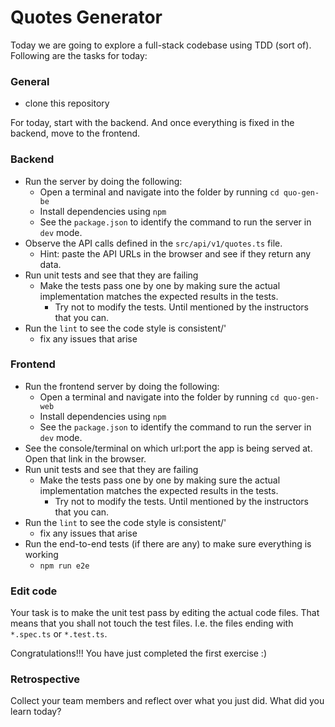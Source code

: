 # Quotes Generator
Today we are going to explore a full-stack codebase using TDD (sort of). Following are the tasks for today:

### General

- clone this repository

For today, start with the backend. And once everything is fixed in the backend, move to the frontend.

### Backend
- Run the server by doing the following:
  - Open a terminal and navigate into the folder by running `cd quo-gen-be`
  - Install dependencies using `npm`
  - See the `package.json` to identify the command to run the server in `dev` mode.
- Observe the API calls defined in the `src/api/v1/quotes.ts` file.
  - Hint: paste the API URLs in the browser and see if they return any data.
- Run unit tests and see that they are failing
  - Make the tests pass one by one by making sure the actual implementation matches the expected results in the tests.
    - Try not to modify the tests. Until mentioned by the instructors that you can.
- Run the `lint` to see the code style is consistent/'
  - fix any issues that arise


### Frontend
- Run the frontend server by doing the following:
  - Open a terminal and navigate into the folder by running `cd quo-gen-web`
  - Install dependencies using `npm`
  - See the `package.json` to identify the command to run the server in `dev` mode.
- See the console/terminal on which url:port the app is being served at. Open that link in the browser.
- Run unit tests and see that they are failing
  - Make the tests pass one by one by making sure the actual implementation matches the expected results in the tests.
    - Try not to modify the tests. Until mentioned by the instructors that you can.
- Run the `lint` to see the code style is consistent/'
  - fix any issues that arise
- Run the end-to-end tests (if there are any) to make sure everything is working
  - `npm run e2e`

### Edit code
Your task is to make the unit test pass by editing the actual code files. That means that you shall not touch the test files. I.e. the files ending with `*.spec.ts` or `*.test.ts`.

Congratulations!!! You have just completed the first exercise :)

### Retrospective
Collect your team members and reflect over what you just did. What did you learn today?
